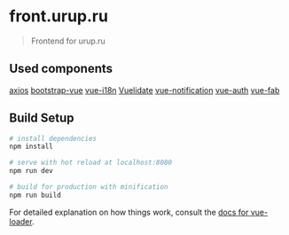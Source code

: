 # front.urup.ru

> Frontend for urup.ru

## Used components

[axios](https://github.com/axios/axios)
[bootstrap-vue](https://bootstrap-vue.js.org)
[vue-i18n](https://kazupon.github.io/vue-i18n)
[Vuelidate](https://vuelidate.netlify.com)
[vue-notification](http://vue-notification.yev.io/)
[vue-auth](https://github.com/websanova/vue-auth)
[vue-fab](https://github.com/PygmySlowLoris/vue-fab)

## Build Setup

``` bash
# install dependencies
npm install

# serve with hot reload at localhost:8080
npm run dev

# build for production with minification
npm run build
```

For detailed explanation on how things work, consult the [docs for vue-loader](http://vuejs.github.io/vue-loader).
